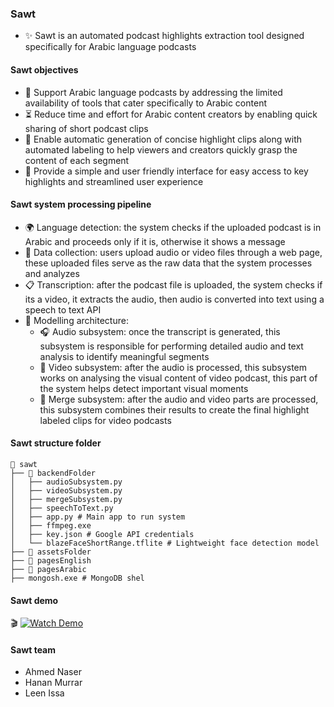 ### Sawt

- ✨ Sawt is an automated podcast highlights extraction tool designed specifically for Arabic language podcasts

#### Sawt objectives
- 📢 Support Arabic language podcasts by addressing the limited availability of tools that cater specifically to Arabic content
- ⏳ Reduce time and effort for Arabic content creators by enabling quick sharing of short podcast clips
- 🎥 Enable automatic generation of concise highlight clips along with automated labeling to help viewers and creators quickly grasp the content of each segment
- 🔗 Provide a simple and user friendly interface for easy access to key highlights and streamlined user experience

#### Sawt system processing pipeline

- 🌍 Language detection: the system checks if the uploaded podcast is in Arabic and proceeds only if it is, otherwise it shows a message
- 📁 Data collection: users upload audio or video files through a web page, these uploaded files serve as the raw data that the system processes and analyzes
- 📋 Transcription: after the podcast file is uploaded, the system checks if its a video, it extracts the audio, then audio is converted into text using a speech to text API
- 🧩 Modelling architecture:
  - 🎧 Audio subsystem: once the transcript is generated, this subsystem is responsible for performing detailed audio and text analysis to identify meaningful segments 
  - 🎥 Video subsystem: after the audio is processed, this subsystem works on analysing the visual content of video podcast, this part of the system helps detect important visual moments
  - 🔗 Merge subsystem: after the audio and video parts are processed, this subsystem combines their results to create the final highlight labeled clips for video podcasts  

#### Sawt structure folder
```
📁 sawt
├── 📁 backendFolder
│   ├── audioSubsystem.py
│   ├── videoSubsystem.py
│   ├── mergeSubsystem.py
│   ├── speechToText.py
│   ├── app.py # Main app to run system
│   ├── ffmpeg.exe
│   ├── key.json # Google API credentials
│   └── blazeFaceShortRange.tflite # Lightweight face detection model
├── 📁 assetsFolder
├── 📁 pagesEnglish
├── 📁 pagesArabic
├── mongosh.exe # MongoDB shel
```
#### Sawt demo 
🎬 [![Watch Demo](Sawt/demo-button.png)](https://github.com/HananMurrar/Sawt/raw/main/Sawt/Demo.mov)

#### Sawt team
- Ahmed Naser
- Hanan Murrar
- Leen Issa
